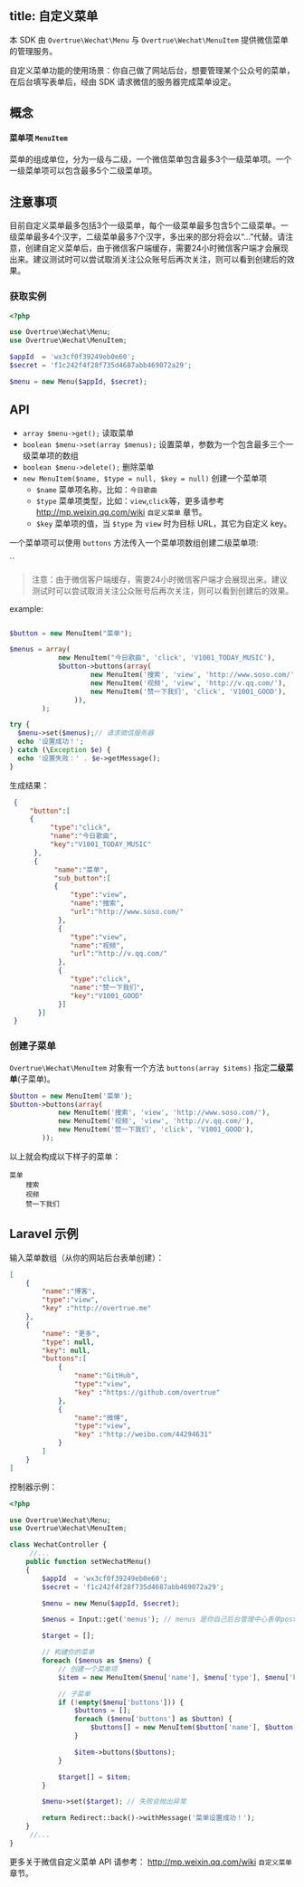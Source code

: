 title: 自定义菜单
---

本 SDK 由 `Overtrue\Wechat\Menu` 与 `Overtrue\Wechat\MenuItem` 提供微信菜单的管理服务。

自定义菜单功能的使用场景：你自己做了网站后台，想要管理某个公众号的菜单，在后台填写表单后，经由 SDK 请求微信的服务器完成菜单设定。

## 概念

#### 菜单项 `MenuItem`

菜单的组成单位，分为一级与二级，一个微信菜单包含最多3个一级菜单项。一个一级菜单项可以包含最多5个二级菜单项。


## 注意事项

目前自定义菜单最多包括3个一级菜单，每个一级菜单最多包含5个二级菜单。一级菜单最多4个汉字，二级菜单最多7个汉字，多出来的部分将会以“...”代替。请注意，创建自定义菜单后，由于微信客户端缓存，需要24小时微信客户端才会展现出来。建议测试时可以尝试取消关注公众账号后再次关注，则可以看到创建后的效果。

### 获取实例

```php
<?php

use Overtrue\Wechat\Menu;
use Overtrue\Wechat\MenuItem;

$appId  = 'wx3cf0f39249eb0e60';
$secret = 'f1c242f4f28f735d4687abb469072a29';

$menu = new Menu($appId, $secret);
```


## API

+ `array $menu->get();` 读取菜单
+ `boolean $menu->set(array $menus);` 设置菜单，参数为一个包含最多三个一级菜单项的数组
+ `boolean $menu->delete();` 删除菜单
+ `new MenuItem($name, $type = null, $key = null)` 创建一个菜单项
  - `$name` 菜单项名称，比如：`今日歌曲`
  - `$type` 菜单项类型，比如：`view`,`click`等，更多请参考 http://mp.weixin.qq.com/wiki `自定义菜单` 章节。
  - `$key`  菜单项的值，当 `$type` 为 `view` 时为目标 URL，其它为自定义 key。

一个菜单项可以使用 `buttons` 方法传入一个菜单项数组创建二级菜单项:

``

> 注意：由于微信客户端缓存，需要24小时微信客户端才会展现出来。建议测试时可以尝试取消关注公众账号后再次关注，则可以看到创建后的效果。

example:

```php

$button = new MenuItem("菜单");

$menus = array(
            new MenuItem("今日歌曲", 'click', 'V1001_TODAY_MUSIC'),
            $button->buttons(array(
                    new MenuItem('搜索', 'view', 'http://www.soso.com/'),
                    new MenuItem('视频', 'view', 'http://v.qq.com/'),
                    new MenuItem('赞一下我们', 'click', 'V1001_GOOD'),
                )),
        );

try {
  $menu->set($menus);// 请求微信服务器
  echo '设置成功！';
} catch (\Exception $e) {
  echo '设置失败：' . $e->getMessage();
}

```

生成结果：

```json
 {
     "button":[
     {
          "type":"click",
          "name":"今日歌曲",
          "key":"V1001_TODAY_MUSIC"
      },
      {
           "name":"菜单",
           "sub_button":[
           {
               "type":"view",
               "name":"搜索",
               "url":"http://www.soso.com/"
            },
            {
               "type":"view",
               "name":"视频",
               "url":"http://v.qq.com/"
            },
            {
               "type":"click",
               "name":"赞一下我们",
               "key":"V1001_GOOD"
            }]
       }]
 }
```

### 创建子菜单

`Overtrue\Wechat\MenuItem` 对象有一个方法 `buttons(array $items)` 指定**二级菜单**(子菜单)。

```php
$button = new MenuItem('菜单');
$button->buttons(array(
            new MenuItem('搜索', 'view', 'http://www.soso.com/'),
            new MenuItem('视频', 'view', 'http://v.qq.com/'),
            new MenuItem('赞一下我们', 'click', 'V1001_GOOD'),
        ));

```

以上就会构成以下样子的菜单：

```
菜单
    搜索
    视频
    赞一下我们
```

## Laravel 示例

输入菜单数组（从你的网站后台表单创建）：
```json
[
    {
        "name":"博客",
        "type":"view",
        "key" :"http://overtrue.me"
    },
    {
        "name": "更多",
        "type": null,
        "key": null,
        "buttons":[
            {
                "name":"GitHub",
                "type":"view",
                "key" :"https://github.com/overtrue"
            },
            {
                "name":"微博",
                "type":"view",
                "key" :"http://weibo.com/44294631"
            }
        ]
    }
]
```

控制器示例：

```php
<?php

use Overtrue\Wechat\Menu;
use Overtrue\Wechat\MenuItem;

class WechatController {
     //...
    public function setWechatMenu()
    {
        $appId  = 'wx3cf0f39249eb0e60';
        $secret = 'f1c242f4f28f735d4687abb469072a29';

        $menu = new Menu($appId, $secret);

        $menus = Input::get('menus'); // menus 是你自己后台管理中心表单post过来的一个数组

        $target = [];

        // 构建你的菜单
        foreach ($menus as $menu) {
            // 创建一个菜单项
            $item = new MenuItem($menu['name'], $menu['type'], $menu['key']);

            // 子菜单
            if (!empty($menu['buttons'])) {
                $buttons = [];
                foreach ($menu['buttons'] as $button) {
                    $buttons[] = new MenuItem($button['name'], $button['type'], $button['key']);
                }

                $item->buttons($buttons);
            }

            $target[] = $item;
        }

        $menu->set($target); // 失败会抛出异常

        return Redirect::back()->withMessage('菜单设置成功！');
    }
     //...
}

```

更多关于微信自定义菜单 API 请参考： http://mp.weixin.qq.com/wiki `自定义菜单` 章节。